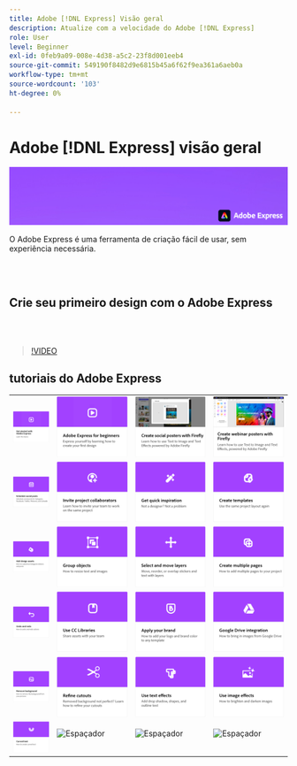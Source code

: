 ```yaml
---
title: Adobe [!DNL Express] Visão geral
description: Atualize com a velocidade do Adobe [!DNL Express]
role: User
level: Beginner
exl-id: 0feb9a09-008e-4d38-a5c2-23f8d001eeb4
source-git-commit: 549190f8482d9e6815b45a6f62f9ea361a6aeb0a
workflow-type: tm+mt
source-wordcount: '103'
ht-degree: 0%

---
```


# Adobe [!DNL Express] visão geral

![Express Hero Image](../assets/Express.png)

O Adobe Express é uma ferramenta de criação fácil de usar, sem experiência necessária.

<br> 

## Crie seu primeiro design com o Adobe Express

<br> 

>[!VIDEO](https://video.tv.adobe.com/v/3420225?quality=12&learn=on&hidetitle=true)

## tutoriais do Adobe Express

<table>
<tr>
   <td>
      <a href="get-started.md">
         <img alt="Introdução ao Adobe Express" src="assets/get-started.png" />
      </a>
  </td>
  <td>
      <a href="adobe-express-beginners.md">
         <img alt="Adobe Express para iniciantes" src="assets/beginners.png" />
      </a>
  </td>
  <td>
      <a href="create-social-posters.md">
         <img alt="Crie pôsteres para redes sociais com o Firefly" src="assets/social-firefly.png" />
      </a>
  </td>
  <td>
      <a href="create-webinar-poster.md">
         <img alt="Crie pôsteres de webinar com o Firefly" src="assets/webinar-poster.png" />
      </a>
  </td>
</tr>
<tr>
 <td>
      <a href="schedule.md">
         <img alt="Agendar postagens de redes sociais" src="assets/schedule.png" />
      </a>
  </td>
   <td>
   <a href="collaborate.md">
      <img alt="Convidar colaboradores de projetos" src="assets/collaborate.png" />
   </a>
  </td>
 <td>
      <a href="get-inspiration.md">
         <img alt="Inspire-se rapidamente" src="assets/inspiration.png" />
      </a>
  </td>
  <td>
   <a href="create-templates.md">
      <img alt="Criar modelos" src="assets/templates.png" />
   </a>
  </td>
</tr>
<tr>
 <td>
      <a href="add-design-assets.md">
         <img alt="Adicionar ativos de design" src="assets/design-assets.png" />
      </a>
  </td>
 <td>
      <a href="group-objects.md">
         <img alt="Agrupar objetos" src="assets/group-objects.png" />
      </a>
  </td>
  <td>
      <a href="layers.md">
         <img alt="Selecionar e mover camadas" src="assets/layers.png" />
      </a>
  </td>
  <td>
      <a href="multiple-pages.md">
         <img alt="Criar várias páginas" src="assets/multiple-pages.png" />
      </a>
  </td>
</tr>
<tr>
   <td>
      <a href="undo-redo.md">
         <img alt="Desfazer e refazer" src="assets/undo-redo.png" />
      </a>
   </td>
  <td>
      <a href="cc-libraries.md">
         <img alt="Usar Bibliotecas da CC" src="assets/cc-libraries.png" />
      </a>
  </td>
 <td>
      <a href="brand.md">
         <img alt="Aplicar sua marca" src="assets/brand.png" />
      </a>
  </td>
  <td>
      <a href="google-drive.md">
         <img alt="Integração com o Google Drive" src="assets/google-drive.png" />
      </a>
  </td>
</tr>
<tr>
   <td>
      <a href="remove-background.md">
         <img alt="Remover fundo" src="assets/background.png" />
      </a>
  </td>
   <td>
      <a href="refine-cutout.md">
         <img alt="Refinar um recorte" src="assets/cutouts.png" />
      </a>
  </td>
  <td>
      <a href="text-effects.md">
         <img alt="Usar efeitos de texto" src="assets/text-effects.png" />
      </a>
  </td>
  <td>
      <a href="image-effects.md">
         <img alt="Usar efeitos de imagem" src="assets/image-effects.png" />
      </a>
  </td>
</tr>
<tr>
  <td>
   <a href="create-curved-text.md">
      <img alt="Criar texto curvo" src="assets/curved-text.png" />
   </a>
  </td>
  <td>
    <img alt="Espaçador" src="../assets/Gray_thumbnail.png" />
    <div>
    <br>
  </td>
  <td>
    <img alt="Espaçador" src="../assets/Gray_thumbnail.png" />
    <div>
    <br>
  </td>
  <td>
    <img alt="Espaçador" src="../assets/Gray_thumbnail.png" />
    <div>
    <br>
  </td>
</tr>
</table>
